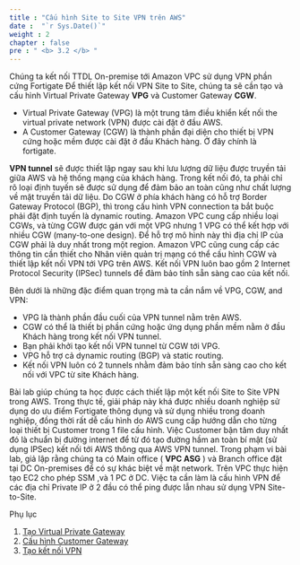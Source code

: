 ```yaml
---
title : "Cấu hình Site to Site VPN trên AWS"
date :  "`r Sys.Date()`" 
weight : 2
chapter : false
pre : " <b> 3.2 </b> "
---
```


Chúng ta kết nối TTDL On-premise tới Amazon VPC sử dụng VPN phần cứng Fortigate
Để thiết lập kết nối VPN Site to Site, chúng ta sẽ cần tạo và cấu hình Virtual Private Gateway **VPG** và Customer Gateway **CGW**.
- Virtual Private Gateway (VPG) là một trung tâm điều khiển kết nối the virtual private network (VPN) được cài đặt ở đầu AWS.
- A Customer Gateway (CGW) là thành phần đại diện cho thiết bị VPN cứng hoặc mềm được cài đặt ở đầu Khách hàng. Ở đây chính là fortigate.

**VPN tunnel** sẽ được thiết lập ngay sau khi lưu lượng dữ liệu được truyền tải giữa AWS và hệ thống mạng của khách hàng. Trong kết nối đó, ta phải chỉ rõ loại định tuyến sẽ được sử dụng để đảm bảo an toàn cũng như chất lượng về mặt truyền tải dữ liệu.
Do CGW ở phía khách hàng có hỗ trợ Border Gateway Protocol (BGP), thì trong cấu hình VPN connection ta bắt buộc phải đặt định tuyến là dynamic routing.
Amazon VPC cung cấp nhiều loại CGWs, và từng CGW được gán với một VPG nhưng 1 VPG có thể kết hợp với nhiều CGW (many-to-one design). Để hỗ trợ mô hình này thì địa chỉ IP của CGW phải là duy nhất trong một region.
Amazon VPC cũng cung cấp các thông tin cần thiết cho Nhân viên quản trị mạng có thể cấu hình CGW và thiết lập kết nối VPN tới VPG trên AWS. Kết nối VPN luôn bao gồm 2 Internet Protocol Security (IPSec) tunnels để đảm bảo tính sẵn sàng cao của kết nối.


Bên dưới là những đặc điểm quan trọng mà ta cần nắm về VPG, CGW, and VPN:
  - VPG là thành phần đầu cuối của VPN tunnel nằm trên AWS.
  - CGW có thể là thiết bị phần cứng hoặc ứng dụng phần mềm nằm ở đầu Khách hàng trong kết nối VPN tunnel.
  - Bạn phải khởi tạo kết nối VPN tunnel từ CGW tới VPG.
  - VPG hỗ trợ cả dynamic routing (BGP) và static routing.
  - Kết nối VPN luôn có 2 tunnels nhằm đảm bảo tính sẵn sàng cao cho kết nối với VPC từ site Khách hàng.

Bài lab giúp chúng ta học được cách thiết lập một kết nối Site to Site VPN trong AWS. Trong thực tế, giải pháp này khá được nhiều doanh nghiệp sử dụng do ưu điểm Fortigate thông dụng và sử dụng nhiều trong doanh nghiệp, đồng thời rất dễ cấu hình do AWS cung cấp hướng dẫn cho từng loại thiết bị Customer trong 1 file cấu hình. Việc Customer bận tâm duy nhất đó là chuẩn bị đường internet để từ đó tạo đường hầm an toàn bí mật (sử dụng IPSec) kết nối tới AWS thông qua AWS VPN tunnel.
Trong phạm vi bài lab, giả lập rằng chúng ta có Main office ( **VPC ASG** ) và Branch office đặt tại DC On-premises để có sự khác biệt về mặt network. Trên VPC  thực hiện tạo EC2 cho phép SSM ,và 1 PC ở DC. Việc ta cần làm là cấu hình VPN để các địa chỉ Private IP ở 2 đầu có thể ping được lẫn nhau sử dụng VPN Site-to-Site.

Phụ lục
1. [Tạo Virtual Private Gateway](3.1-createvpgw/)
2. [Cấu hình Customer Gateway](3.2-createcustomergw/)
3. [Tạo kết nối VPN](3.3-createvpnconnection/)
